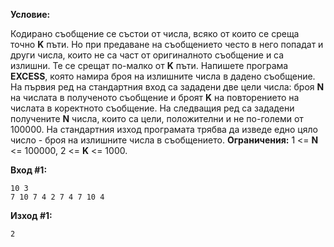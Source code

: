 **Условие:**

Кодирано съобщение се състои от числа, всяко от които се среща точно **K** пъти. Но при предаване на съобщението често в него попадат и други числа, които не са част от оригиналното съобщение и са излишни. Те се срещат по-малко от **K** пъти. Напишете програма **EXCESS**, която намира броя на излишните числа в дадено съобщение. На първия ред на стандартния вход са зададени две цели числа: броя **N** на числата в полученото съобщение и броят **K** на повторението на числата в коректното съобщение. На следващия ред са зададени получените **N** числа, които са цели, положителни и не по-големи от 100000. На стандартния изход програмата трябва да изведе едно цяло число - броя на излишните числа в съобщението. **Ограничения:** 1 <= **N** <= 100000, 2 <= **K** <= 1000.

**Вход #1:**
	
	10 3
	7 10 7 4 2 7 4 7 10 4

**Изход #1:**

	2
